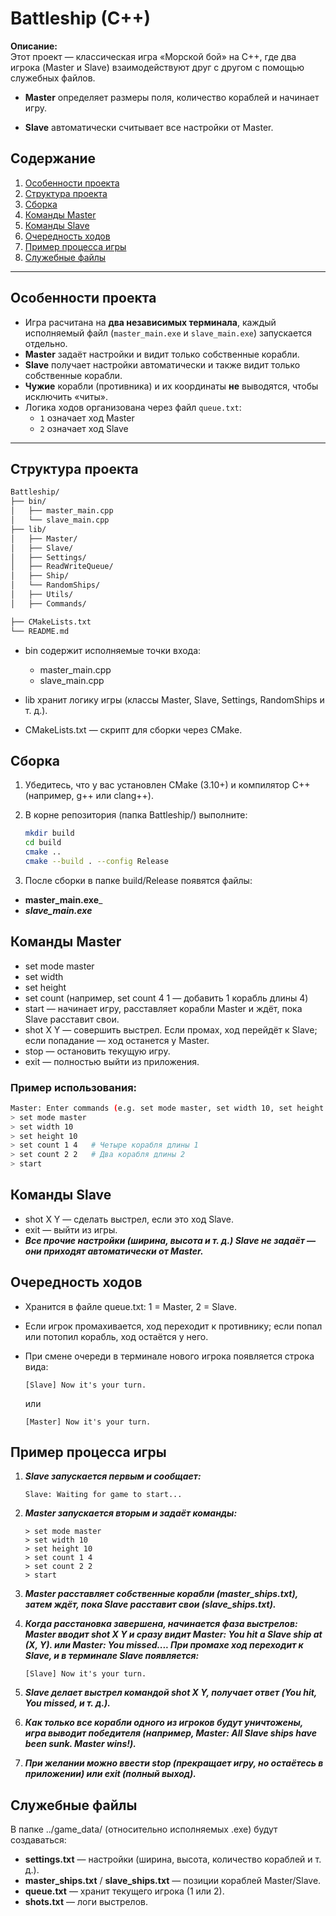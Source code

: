 # Battleship (C++)

**Описание:**  
Этот проект — классическая игра «Морской бой» на C++, где два игрока (Master и Slave) взаимодействуют друг с другом с помощью служебных файлов. 

- **Master** определяет размеры поля, количество кораблей и начинает игру.
   
- **Slave** автоматически считывает все настройки от Master.  

## Содержание
1. [Особенности проекта](#особенности-проекта)
2. [Структура проекта](#структура-проекта)
3. [Сборка](#сборка)
4. [Команды Master](#команды-master)
5. [Команды Slave](#команды-slave)
6. [Очередность ходов](#очередность-ходов)
7. [Пример процесса игры](#пример-процесса-игры)
8. [Служебные файлы](#служебные-файлы)

---

## Особенности проекта

- Игра расчитана на **два независимых терминала**, каждый исполняемый файл (`master_main.exe` и `slave_main.exe`) запускается отдельно.
- **Master** задаёт настройки и видит только собственные корабли.  
- **Slave** получает настройки автоматически и также видит только собственные корабли.  
- **Чужие** корабли (противника) и их координаты **не** выводятся, чтобы исключить «читы».  
- Логика ходов организована через файл `queue.txt`:  
  - `1` означает ход Master  
  - `2` означает ход Slave

---

## Структура проекта

```bash
Battleship/
├── bin/
│   ├── master_main.cpp
│   └── slave_main.cpp
├── lib/
│   ├── Master/
│   ├── Slave/
│   ├── Settings/
│   ├── ReadWriteQueue/
│   ├── Ship/
│   └── RandomShips/
│   ├── Utils/
│   ├── Commands/

├── CMakeLists.txt
└── README.md
```

- bin содержит исполняемые точки входа:
  - master_main.cpp
  - slave_main.cpp

- lib хранит логику игры (классы Master, Slave, Settings, RandomShips и т. д.).

- CMakeLists.txt — скрипт для сборки через CMake.

## Сборка

1. Убедитесь, что у вас установлен CMake (3.10+) и компилятор C++ (например, g++ или clang++).

2. В корне репозитория (папка Battleship/) выполните:
   ```bash copycode
   mkdir build
   cd build
   cmake ..
   cmake --build . --config Release
   ```

3. После сборки в папке build/Release появятся файлы:
- __master_main.exe___
- ___slave_main.exe___

## Команды Master

- set mode master
- set width <N>
- set height <N>
- set count <type> <count> (например, set count 4 1 — добавить 1 корабль длины 4)
- start — начинает игру, расставляет корабли Master и ждёт, пока Slave расставит свои.
- shot X Y — совершить выстрел. Если промах, ход перейдёт к Slave; если попадание — ход останется у Master.
- stop — остановить текущую игру.
- exit — полностью выйти из приложения.

### Пример использования:
```bash copycode
Master: Enter commands (e.g. set mode master, set width 10, set height 10, set count 4 1, start):
> set mode master
> set width 10
> set height 10
> set count 1 4   # Четыре корабля длины 1
> set count 2 2   # Два корабля длины 2
> start
```

## Команды Slave
- shot X Y — сделать выстрел, если это ход Slave.
- exit — выйти из игры.
- ___Все прочие настройки (ширина, высота и т. д.) Slave не задаёт — они приходят автоматически от Master.___

## Очередность ходов
- Хранится в файле queue.txt: 1 = Master, 2 = Slave.
- Если игрок промахивается, ход переходит к противнику; если попал или потопил корабль, ход остаётся у него.
- При смене очереди в терминале нового игрока появляется строка вида:
   ```arduino copycode
   [Slave] Now it's your turn.
   ```
   или

   ```arduino copycode
   [Master] Now it's your turn.
   ```

## Пример процесса игры 
1. ___Slave запускается первым и сообщает:___
   ```vbnet copycode
   Slave: Waiting for game to start...
   ```

2. ___Master запускается вторым и задаёт команды:___
   ```shell copycode
   > set mode master
   > set width 10
   > set height 10
   > set count 1 4
   > set count 2 2
   > start
   ```

3. ___Master расставляет собственные корабли (master_ships.txt), затем ждёт, пока Slave расставит свои (slave_ships.txt).___

4. ___Когда расстановка завершена, начинается фаза выстрелов:
Master вводит shot X Y и сразу видит Master: You hit a Slave ship at (X, Y). или Master: You missed....
При промахе ход переходит к Slave, и в терминале Slave появляется:___
   ```arduino copycode
   [Slave] Now it's your turn.
   ```

5. ___Slave делает выстрел командой shot X Y, получает ответ (You hit, You missed, и т. д.).___
6. ___Как только все корабли одного из игроков будут уничтожены, игра выводит победителя (например, Master: All Slave ships have been sunk. Master wins!).___
7. ___При желании можно ввести stop (прекращает игру, но остаётесь в приложении) или exit (полный выход).___

## Служебные файлы
В папке ../game_data/ (относительно исполняемых .exe) будут создаваться:

- **settings.txt** — настройки (ширина, высота, количество кораблей и т. д.).
- **master_ships.txt** / **slave_ships.txt** — позиции кораблей Master/Slave.
- **queue.txt** — хранит текущего игрока (1 или 2).
- **shots.txt** — логи выстрелов.

